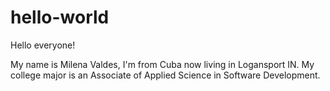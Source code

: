 # hello-world

Hello everyone! 

My name is Milena Valdes, I'm from Cuba now living in Logansport IN. 
My college major is an Associate of Applied Science in Software Development.


